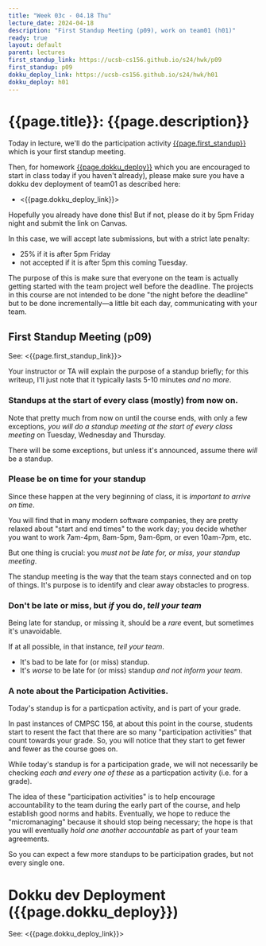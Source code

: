 ```yaml
---
title: "Week 03c - 04.18 Thu"
lecture_date: 2024-04-18
description: "First Standup Meeting (p09), work on team01 (h01)"
ready: true
layout: default
parent: lectures
first_standup_link: https://ucsb-cs156.github.io/s24/hwk/p09
first_standup: p09
dokku_deploy_link: https://ucsb-cs156.github.io/s24/hwk/h01
dokku_deploy: h01
---
```


# {{page.title}}: {{page.description}}

Today in lecture, we'll do the participation activity [{{page.first_standup}}]({{page.first_standup_link}}) which is your first standup meeting.

Then, for homework [{{page.dokku_deploy}}]({{page.dokku_deploy_link}}) which you are encouraged to start in class today if you haven't already), please make sure you have a dokku dev deployment of team01
as described here:

* <{{page.dokku_deploy_link}}>

Hopefully you already have done this!  But if not, please do it by 5pm Friday night and submit the link
on Canvas.

In this case, we will accept late submissions, but with a strict late penalty:
* 25% if it is after 5pm Friday
* not accepted if it is after 5pm this coming Tuesday.

The purpose of this is make sure that everyone on the team is actually getting started with the team project well before the deadline.  The projects in this course are not intended to be done "the night before the deadline" but to be done incrementally&mdash;a little bit each day, communicating with your team.

## First Standup Meeting (p09)

See: <{{page.first_standup_link}}>

Your instructor or TA will explain the purpose of a standup briefly; for this writeup, I'll just note
that it typically lasts 5-10 minutes *and no more*. 

### Standups at the start of every class (mostly) from now on.

Note that pretty much from now on until the course ends, with only a few exceptions, *you will do a standup 
meeting at the start of every class meeting* on Tuesday, Wednesday and Thursday.

There will be some exceptions, but unless it's announced, assume there *will* be a standup.

### Please be on time for your standup

Since these happen at the very beginning of class, it is *important to arrive on time*.  

You will find that in many modern software companies, they are pretty relaxed about "start and end times" to the work day; you decide whether you want to work 7am-4pm, 8am-5pm, 9am-6pm, or even 10am-7pm, etc.

But one thing is crucial: you *must not be late for, or miss, your standup meeting*.

The standup meeting is the way that the team stays connected and on top of things.  It's purpose is to identify and clear away obstacles to progress.

### Don't be late or miss, but *if* you do, *tell your team*

Being late for standup, or missing it, should be a *rare* event, but sometimes it's unavoidable.

If at all possible, in that instance, *tell your team*.

* It's bad to be late for (or miss) standup.
* It's *worse* to be late for (or miss) standup *and not inform your team*.

### A note about the Participation Activities.

Today's standup is for a particpation activity, and is part of your grade.

In past instances of CMPSC 156, at about this point in the course, students start to resent the
fact that there are so many "participation activities" that count towards your grade.   So, you will
notice that they start to get fewer and fewer as the course goes on.

While today's standup is for a participation grade, we will not necessarily be checking *each and every one of these* as a particpation activity (i.e. for a grade).  

The idea of these "participation activities" is to help encourage accountability to the team during the early part of the course, and help establish good norms and habits.  Eventually, we hope to reduce the "micromanaging" because it should stop being necessary; the hope is that you will eventually *hold one another accountable* as part of your team agreements.

So you can expect a few more standups to be participation grades, but not every single one.

# Dokku dev Deployment ({{page.dokku_deploy}})

See: <{{page.dokku_deploy_link}}>
